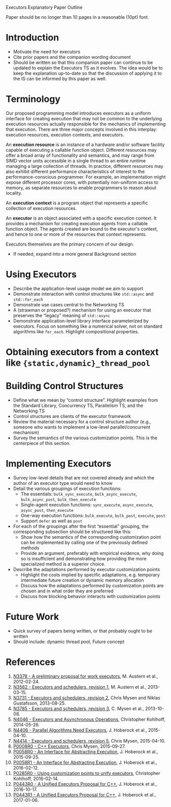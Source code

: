 Executors Explanatory Paper Outline

Paper should be no longer than 10 pages in a reasonable (10pt) font.

# Introduction
* Motivate the need for executors
* Cite prior papers and the companion wording document
* Should be written so that this companion paper can continue to be updated to
  explain the Executors TS as it evolves.  The idea would be to keep the
  explanation up-to-date so that the discussion of applying it to the IS can be
  informed by this paper as well.

# Terminology

Our proposed programming model introduces executors as a uniform interface for
creating execution that may not be common to the underlying execution resources
actually responsible for the mechanics of implementing that execution. There
are three major concepts involved in this interplay: execution resources,
execution contexts, and executors.

An **execution resource** is an instance of a hardware and/or software facility
capable of executing a callable function object. Different resources may offer
a broad array of functionality and semantics, and may range from SIMD vector
units accessible in a single thread to an entire runtime managing a large
collection of threads. In practice, different resources may also exhibit
different performance characteristics of interest to the performance-conscious
programmer. For example, an implementation might expose different processor
cores, with potentially non-uniform access to memory, as separate resources to
enable programmers to reason about locality.

An **execution context** is a program object that represents a specific
collection of execution resources.

An **executor** is an object associated with a specific execution context. It
provides a mechanism for creating execution agents from a callable function
object. The agents created are bound to the executor's context, and hence to
one or more of the resources that context represents.

Executors themselves are the primary concern of our design.

* If needed, expand into a more general Background section

# Using Executors
* Describe the application-level usage model we aim to support
* Demonstrate interaction with control structures like `std::async` and `std::for_each`
* Demonstrate use cases central to the Networking TS 
* A (strawman or proposed?) mechanism for using an executor that preserves the
  “legacy” meaning of `std::async`
* Demonstrate application-level library interface parameterized by executors.  Focus on
  something like a numerical solver, not on standard algorithms like `for_each`.
  Highlight compositional properties.
# Obtaining executors from a context like `{static,dynamic}_thread_pool`

# Building Control Structures
* Define what we mean by “control structure”.  Highlight examples from the Standard Library,
  Concurrency TS, Parallelism TS, and the Networking TS
* Control structures are clients of the executor framework
* Review the material necessary for a control structure author (e.g., someone who wants to
  implement a low-level parallel/concurrent mechanism)
* Survey the semantics of the various customization points.  This is the centerpiece of this
  section.

# Implementing Executors
* Survey low-level details that are not covered already and which the author of an executor
  type would need to know
* Detail the various groupings of execution functions:
  * The essentials:  `bulk_sync_execute`, `bulk_async_execute`, `bulk_async_post`,
    `bulk_then_execute`
  * Single-agent execution functions: `sync_execute`, `async_execute`, `async_post`,
    `then_execute`
  * One-way execution functions:  `bulk_execute`, `bulk_post`, `execute`, `post`
  * Support `defer` as well as `post`
* For each of the groupings after the first “essential” grouping, the corresponding
  subsection should be structured like this:
  * Show how the semantics of the corresponding customization point can be implemented by
    calling one of the previously defined methods
  * Provide an argument, preferably with empirical evidence, why doing so is insufficient and
    demonstrating how providing the more specialized method is a superior choice.
* Describe the adaptations performed by executor customization points
  * Highlight the costs implied by specific adaptations, e.g. temporary intermediate future
    creation or dynamic memory allocation
  * Discuss how the adaptations performed by customization points are chosen and in what order
    they are preferred
  * Discuss how blocking behavior interacts with customization points

# Future Work
* Quick survey of papers being written, or that probably ought to be written
* Should include:  dynamic thread pool, Future concept

# References

1.  [N3378 - A preliminary proposal for work executors](https://wg21.link/N3378), M. Austern et al., 2012-02-24.
2.  [N3562 - Executors and schedulers, revision 1](https://wg21.link/N3562), M. Austern et al., 2013-03-15.
3.  [N3731 - Executors and schedulers, revision 2](https://wg21.link/N3731), Chris Mysen and Niklas Gustafsson, 2013-08-25.
4.  [N3785 - Executors and schedulers, revision 3](https://wg21.link/N3785), C. Mysen et al., 2013-10-08.
5.  [N4046 - Executors and Asynchronous Operations](https://wg21.link/N4046), Christopher Kohlhoff, 2014-05-26.
6.  [N4406 - Parallel Algorithms Need Executors](https://wg21.link/N4406), J. Hoberock et al., 2015-04-10.
7.  [N4414 - Executors and schedulers, revision 5](https://wg21.link/N4414), Chris Mysen, 2015-04-10.
8.  [P0008R0 - C++ Executors](https://wg21.link/P0008R0), Chris Mysen, 2015-09-27.
9.  [P0058R0 - An Interface for Abstracting Execution](https://wg21.link/P0058R0), J. Hoberock et al., 2015-09-25.
10. [P0058R1 - An Interface for Abstracting Execution](https://wg21.link/P0058R1), J. Hoberock et al., 2016-02-12.
11. [P0285R0 - Using customization points to unify executors](https://wg21.link/P0285R0), Christopher Kohlhoff, 2016-02-14.
12. [P0443R0 - A Unified Executors Proposal for C++](https://wg21.link/P0443R0), J. Hoberock et al., 2016-10-17.
13. [P0443R1 - A Unified Executors Proposal for C++](https://wg21.link/P0443R1), J. Hoberock et al., 2017-01-06.

